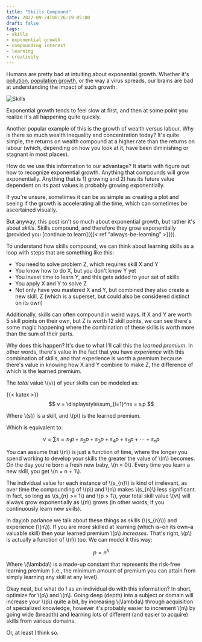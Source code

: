 ```yaml
---
title: "Skills Compound"
date: 2022-09-24T08:26:19-05:00
draft: false
tags:
- skills
- exponential growth
- compounding interest
- learning
- creativity
---
```


Humans are pretty bad at intuiting about exponential growth. Whether it's
[pollution](https://gml.noaa.gov/ccgg/trends/mlo.html), [population
growth](https://www.youtube.com/watch?v=8x98KFcMJeo), or the way a virus
spreads, our brains are bad at understanding the impact of such growth.

![Skills](cover.jpg)

Exponential growth tends to feel slow at first, and then at some point you
realize it's all happening quite quickly.

Another popular example of this is the growth of wealth versus labour. Why is
there so much wealth inequality and concentration today? It's quite simple, the
returns on wealth compound at a higher rate than the returns on labour (which,
depending on how you look at it, have been diminishing or stagnant in most
places).

How do we use this information to our advantage? It starts with figure out how
to recognize exponential growth. Anything that compounds will grow
exponentially. Anything that is 1) growing and 2) has its future value dependent
on its past values is probably growing exponentially.

If you're unsure, sometimes it can be as simple as creating a plot and seeing if
the growth is accelerating all the time, which can sometimes be ascertained
visually.

But anyway, this post isn't so much about exponential growth, but rather it's
about _skills_. Skills compound, and therefore they grow exponentially (provided
you [continue to learn]({{< ref "always-be-learning" >}})).

To understand how skills compound, we can think about learning skills as a loop
with steps that are something like this:

* You need to solve problem Z, which requires skill X and Y
* You know how to do X, but you don't know Y yet
* You invest time to learn Y, and this gets added to your set of skills
* You apply X and Y to solve Z
* Not only have you mastered X and Y, but combined they also create a new skill, Z (which is a superset, but could also be considered distinct on its own)

Additionally, skills can often compound in weird ways. If X and Y are worth 5 skill points on their own, but Z is worth 12 skill points, we can see there's some magic happening where the combination of these skills is worth more than the sum of their parts.

Why does this happen? It's due to what I'll call this the _learned premium_. In
other words, there's value in the fact that you have _experience_ with this
combination of skills, and that experience is worth a premium because there's
value in knowing how X and Y combine to make Z, the difference of which is the
learned premium.

The _total_ value \\(v\\) of your skills can be modeled as:

{{< katex >}}
$$
v = \displaystyle\sum_{i=1}^ns = sᵢp
$$

Where \\(sᵢ\\) is a skill, and \\(p\\) is the learned premium.

Which is equivalent to:

$$
v = \displaystyle\sum_{}s = s_{1}p + s_{2}p + s_{3}p + s_{4}p + s_{5}p + \cdots + s_{n}p
$$

You can assume that \\(n\\) is just a function of time, where the longer you spend working to develop your skills the greater the value of \\(n\\) becomes. On the day you're born a fresh new baby, \\(n = 0\\). Every time you learn a new skill, you get \\(n = n + 1\\).

The individual value for each instance of \\(s_{n}\\) is kind of irrelevant, as over
time the compounding of \\(p\\) and \\(n\\) makes \\(s_{n}\\) less significant. In fact, so
long as \\(s_{n} >= 1\\) and \\(p > 1\\), your total skill value \\(v\\) will always grow
exponentially as \\(n\\) grows (in other words, if you continuously learn new skills).

In dayjob parlance we talk about these things as skills (\\(s_{n}\\)) and experience
(\\(n\\)). If you are more skilled at learning (which is–on its own–a valuable
skill) then your learned premium \\(p\\) _increases_. That's right, \\(p\\) is actually
a function of \\(n\\) too. We can model it this way:

$$
p = n^\lambda
$$

Where \\(\lambda\\) is a made-up constant that represents the risk-free learning
premium (i.e., the minimum amount of premium you can attain from simply learning
any skill at any level).

Okay neat, but what do _I_ as an individual do with this information? In short,
optimize for \\(p\\) and \\(n\\). Going deep (depth) into a subject or domain will
increase your \\(p\\) quite a bit, by increasing \\(\lambda\\) through acquisition of
specialized knowledge, however it's probably easier to increment \\(n\\) by going
wide (breadth) and learning lots of different (and easier to acquire) skills
from various domains.

Or, at least I think so.
